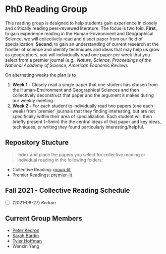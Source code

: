 # PhD Reading Group
This reading group is designed to help students gain experience in closely and critically reading peer-reviewed literature. 
The focus is two fold. 
**First**, to gain experience reading in the Human-Environment and Geographical Science, we will collectively read and disect paper from our field of specialization. 
**Second**, to gain an understanding of current research at the frontier of science and identify techniques and ideas that may help us grow as geographers, you will individually read one paper per week that you select from a premier journal (e.g., *Nature, Science, Proceedings of the National Academy of Science, American Economic Review*).

On alternating weeks the plan is to 
1. **Week 1 -** Closely read a single paper that one student has chosen from the Human-Environment and Geographical Sciences and then collectively deconstruct that paper and the argument it makes during our weekly meeting.  
2. **Week 2 -** For each student to individually read two papers (one each week) from 'premier' journals that they finding interesting, but are not specifically within their area of specialization. Each student will then briefly present (~5min) the the central ideas of that paper and key ideas, techniques, or writing they found particularly interesting/helpful. 

## Repository Stucture

> Index and place the papers you select for collective reading or individual reading in the following folders:

- Collective Reading: [group-lit](https://github.com/Peter-Kedron/PhD-Reading-Group/tree/main/group-lit)
- Premier Readings: [premier-lit](https://github.com/Peter-Kedron/PhD-Reading-Group/tree/main/premier-lit)

## Fall 2021 - Collective Reading Schedule
- [ ] (2021-08-27) *Kedron*


## Current Group Members
- [Peter Kedron](https://sgsup.asu.edu/peter-kedron)
- [Sarah Bardin](https://github.com/SarahBardin)
- [Tyler Hoffman](https://github.com/thoffman1)
- Wenxin Yang
